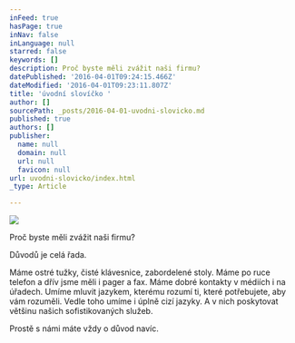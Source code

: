 ```yaml
---
inFeed: true
hasPage: true
inNav: false
inLanguage: null
starred: false
keywords: []
description: Proč byste měli zvážit naši firmu?
datePublished: '2016-04-01T09:24:15.466Z'
dateModified: '2016-04-01T09:23:11.807Z'
title: 'úvodní slovíčko '
author: []
sourcePath: _posts/2016-04-01-uvodni-slovicko.md
published: true
authors: []
publisher:
  name: null
  domain: null
  url: null
  favicon: null
url: uvodni-slovicko/index.html
_type: Article

---
```

![](https://the-grid-user-content.s3-us-west-2.amazonaws.com/3624bd4b-953b-4837-95ee-2c0daac1cfe5.jpg)

Proč byste měli zvážit naši firmu?

Důvodů je celá řada.

Máme ostré tužky, čisté klávesnice, zabordelené stoly.  Máme po ruce telefon a dřív jsme měli i pager a fax. Máme dobré kontakty v médiích i na úřadech. Umíme mluvit jazykem, kterému rozumí ti, které potřebujete, aby vám rozuměli. Vedle toho umíme i úplně cizí jazyky. A v nich poskytovat většinu našich sofistikovaných služeb.

Prostě s námi máte vždy o důvod navíc.